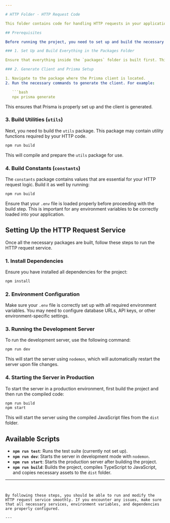 ```yaml
---

# HTTP Folder - HTTP Request Code

This folder contains code for handling HTTP requests in your application. It provides a set of utilities and constants, along with other required logic to make HTTP requests.

## Prerequisites

Before running the project, you need to set up and build the necessary components. Follow these steps carefully:

### 1. Set Up and Build Everything in the Packages Folder

Ensure that everything inside the `packages` folder is built first. This includes client generation and setting up Prisma, among other components. The build process for each package in `packages` may vary, so be sure to follow the specific setup instructions for each package.

### 2. Generate Client and Prisma Setup

1. Navigate to the package where the Prisma client is located.
2. Run the necessary commands to generate the client. For example:

   ```bash
   npx prisma generate
   ```

This ensures that Prisma is properly set up and the client is generated.

### 3. Build Utilities (`utils`)

Next, you need to build the `utils` package. This package may contain utility functions required by your HTTP code.

```bash
npm run build
```

This will compile and prepare the `utils` package for use.

### 4. Build Constants (`constants`)

The `constants` package contains values that are essential for your HTTP request logic. Build it as well by running:

```bash
npm run build
```

Ensure that your `.env` file is loaded properly before proceeding with the build step. This is important for any environment variables to be correctly loaded into your application.

## Setting Up the HTTP Request Service

Once all the necessary packages are built, follow these steps to run the HTTP request service.

### 1. Install Dependencies

Ensure you have installed all dependencies for the project:

```bash
npm install
```

### 2. Environment Configuration

Make sure your `.env` file is correctly set up with all required environment variables. You may need to configure database URLs, API keys, or other environment-specific settings.

### 3. Running the Development Server

To run the development server, use the following command:

```bash
npm run dev
```

This will start the server using `nodemon`, which will automatically restart the server upon file changes.

### 4. Starting the Server in Production

To start the server in a production environment, first build the project and then run the compiled code:

```bash
npm run build
npm start
```

This will start the server using the compiled JavaScript files from the `dist` folder.



## Available Scripts

- **`npm run test`**: Runs the test suite (currently not set up).
- **`npm run dev`**: Starts the server in development mode with `nodemon`.
- **`npm run start`**: Starts the production server after building the project.
- **`npm run build`**: Builds the project, compiles TypeScript to JavaScript, and copies necessary assets to the `dist` folder.

---
```


By following these steps, you should be able to run and modify the HTTP request service smoothly. If you encounter any issues, make sure that all necessary services, environment variables, and dependencies are properly configured.

---

